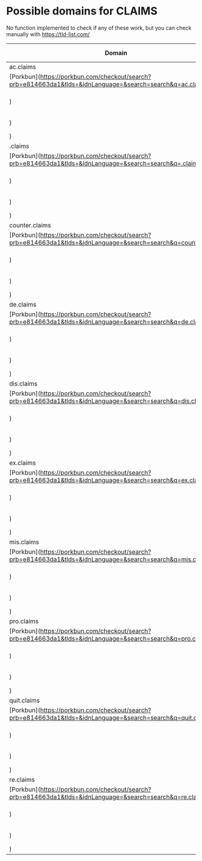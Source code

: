 # Possible domains for CLAIMS

No function implemented to check if any of these work, but you can check manually with https://tld-list.com/

| Domain | Porkbun | NameCheap | Google Domains |
|---|---|---|---|
| ac.claims | [Porkbun](https://porkbun.com/checkout/search?prb=e814663da1&tlds=&idnLanguage=&search=search&q=ac.claims) | [Namecheap](https://www.namecheap.com/domains/registration/results/?domain=ac.claims) | [Google](https://domains.google.com/registrar/search?searchTerm=ac.claims) |
| .claims | [Porkbun](https://porkbun.com/checkout/search?prb=e814663da1&tlds=&idnLanguage=&search=search&q=.claims) | [Namecheap](https://www.namecheap.com/domains/registration/results/?domain=.claims) | [Google](https://domains.google.com/registrar/search?searchTerm=.claims) |
| counter.claims | [Porkbun](https://porkbun.com/checkout/search?prb=e814663da1&tlds=&idnLanguage=&search=search&q=counter.claims) | [Namecheap](https://www.namecheap.com/domains/registration/results/?domain=counter.claims) | [Google](https://domains.google.com/registrar/search?searchTerm=counter.claims) |
| de.claims | [Porkbun](https://porkbun.com/checkout/search?prb=e814663da1&tlds=&idnLanguage=&search=search&q=de.claims) | [Namecheap](https://www.namecheap.com/domains/registration/results/?domain=de.claims) | [Google](https://domains.google.com/registrar/search?searchTerm=de.claims) |
| dis.claims | [Porkbun](https://porkbun.com/checkout/search?prb=e814663da1&tlds=&idnLanguage=&search=search&q=dis.claims) | [Namecheap](https://www.namecheap.com/domains/registration/results/?domain=dis.claims) | [Google](https://domains.google.com/registrar/search?searchTerm=dis.claims) |
| ex.claims | [Porkbun](https://porkbun.com/checkout/search?prb=e814663da1&tlds=&idnLanguage=&search=search&q=ex.claims) | [Namecheap](https://www.namecheap.com/domains/registration/results/?domain=ex.claims) | [Google](https://domains.google.com/registrar/search?searchTerm=ex.claims) |
| mis.claims | [Porkbun](https://porkbun.com/checkout/search?prb=e814663da1&tlds=&idnLanguage=&search=search&q=mis.claims) | [Namecheap](https://www.namecheap.com/domains/registration/results/?domain=mis.claims) | [Google](https://domains.google.com/registrar/search?searchTerm=mis.claims) |
| pro.claims | [Porkbun](https://porkbun.com/checkout/search?prb=e814663da1&tlds=&idnLanguage=&search=search&q=pro.claims) | [Namecheap](https://www.namecheap.com/domains/registration/results/?domain=pro.claims) | [Google](https://domains.google.com/registrar/search?searchTerm=pro.claims) |
| quit.claims | [Porkbun](https://porkbun.com/checkout/search?prb=e814663da1&tlds=&idnLanguage=&search=search&q=quit.claims) | [Namecheap](https://www.namecheap.com/domains/registration/results/?domain=quit.claims) | [Google](https://domains.google.com/registrar/search?searchTerm=quit.claims) |
| re.claims | [Porkbun](https://porkbun.com/checkout/search?prb=e814663da1&tlds=&idnLanguage=&search=search&q=re.claims) | [Namecheap](https://www.namecheap.com/domains/registration/results/?domain=re.claims) | [Google](https://domains.google.com/registrar/search?searchTerm=re.claims) |
